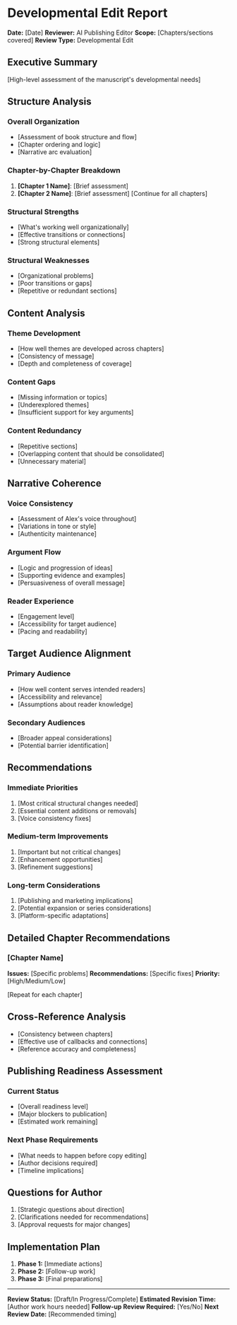 # Developmental Edit Report

**Date:** [Date]
**Reviewer:** AI Publishing Editor
**Scope:** [Chapters/sections covered]
**Review Type:** Developmental Edit

## Executive Summary
[High-level assessment of the manuscript's developmental needs]

## Structure Analysis

### Overall Organization
- [Assessment of book structure and flow]
- [Chapter ordering and logic]
- [Narrative arc evaluation]

### Chapter-by-Chapter Breakdown
1. **[Chapter 1 Name]**: [Brief assessment]
2. **[Chapter 2 Name]**: [Brief assessment]
[Continue for all chapters]

### Structural Strengths
- [What's working well organizationally]
- [Effective transitions or connections]
- [Strong structural elements]

### Structural Weaknesses
- [Organizational problems]
- [Poor transitions or gaps]
- [Repetitive or redundant sections]

## Content Analysis

### Theme Development
- [How well themes are developed across chapters]
- [Consistency of message]
- [Depth and completeness of coverage]

### Content Gaps
- [Missing information or topics]
- [Underexplored themes]
- [Insufficient support for key arguments]

### Content Redundancy
- [Repetitive sections]
- [Overlapping content that should be consolidated]
- [Unnecessary material]

## Narrative Coherence

### Voice Consistency
- [Assessment of Alex's voice throughout]
- [Variations in tone or style]
- [Authenticity maintenance]

### Argument Flow
- [Logic and progression of ideas]
- [Supporting evidence and examples]
- [Persuasiveness of overall message]

### Reader Experience
- [Engagement level]
- [Accessibility for target audience]
- [Pacing and readability]

## Target Audience Alignment

### Primary Audience
- [How well content serves intended readers]
- [Accessibility and relevance]
- [Assumptions about reader knowledge]

### Secondary Audiences
- [Broader appeal considerations]
- [Potential barrier identification]

## Recommendations

### Immediate Priorities
1. [Most critical structural changes needed]
2. [Essential content additions or removals]
3. [Voice consistency fixes]

### Medium-term Improvements
1. [Important but not critical changes]
2. [Enhancement opportunities]
3. [Refinement suggestions]

### Long-term Considerations
1. [Publishing and marketing implications]
2. [Potential expansion or series considerations]
3. [Platform-specific adaptations]

## Detailed Chapter Recommendations

### [Chapter Name]
**Issues:** [Specific problems]
**Recommendations:** [Specific fixes]
**Priority:** [High/Medium/Low]

[Repeat for each chapter]

## Cross-Reference Analysis
- [Consistency between chapters]
- [Effective use of callbacks and connections]
- [Reference accuracy and completeness]

## Publishing Readiness Assessment

### Current Status
- [Overall readiness level]
- [Major blockers to publication]
- [Estimated work remaining]

### Next Phase Requirements
- [What needs to happen before copy editing]
- [Author decisions required]
- [Timeline implications]

## Questions for Author
1. [Strategic questions about direction]
2. [Clarifications needed for recommendations]
3. [Approval requests for major changes]

## Implementation Plan
1. **Phase 1:** [Immediate actions]
2. **Phase 2:** [Follow-up work]
3. **Phase 3:** [Final preparations]

---
**Review Status:** [Draft/In Progress/Complete]
**Estimated Revision Time:** [Author work hours needed]
**Follow-up Review Required:** [Yes/No]
**Next Review Date:** [Recommended timing]
